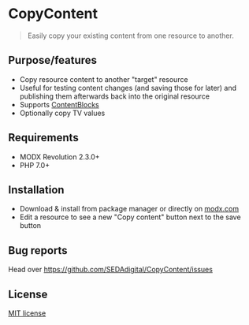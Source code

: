 # CopyContent

> Easily copy your existing content from one resource to another.


## Purpose/features

* Copy resource content to another "target" resource
* Useful for testing content changes (and saving those for later) and publishing them afterwards back into the original resource
* Supports [ContentBlocks](https://www.modmore.com/contentblocks/)
* Optionally copy TV values


## Requirements

* MODX Revolution 2.3.0+
* PHP 7.0+


## Installation

* Download & install from package manager or directly on [modx.com](https://modx.com/extras/package/copycontent)
* Edit a resource to see a new "Copy content" button next to the save button


## Bug reports

Head over <https://github.com/SEDAdigital/CopyContent/issues>


## License

[MIT license](LICENSE)
